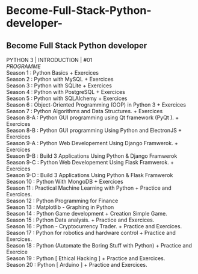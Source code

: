 # Become-Full-Stack-Python-developer-
Become Full Stack Python developer  <br>
---------------------------------
PYTHON 3 | INTRODUCTION | #01 <br>
*PROGRAMME* <br>
Season ​1 : Python Basics + Exercices <br>
Season 2 : Python with MySQL + Exercices <br>
Season 3 : Python with SQLite + Exercices <br>
Season 4 : Python with PostgreSQL + Exercices <br>
Season 5 : Python with SQLAlchemy + Exercices <br>
Season 6 : Object-Oriented Programming (OOP) in Python 3 + Exercices <br>
Season 7 : Python Algorithms and Data Structures. + Exercices <br>
Season 8-A : Python GUI programming using Qt framework (PyQt ). + Exercices <br>
Season 8-B : Python GUI programming Using Python and ElectronJS + Exercices <br>
Season 9-A : Python Web Developement Using Django Framwerok. + Exercices <br>
Season 9-B : Build 3 Applications Using Python & Django Framwerok <br>
Season 9-C : Python Web Developement Using Flask Framwerok. + Exercices <br>
Season 9-D : Build 3 Applications Using Python & Flask Framwerok <br>
Season 10 : Python With MongoDB + Exercices <br>
Season 11 : Practical Machine Learning with Python + Practice and Exercices. <br>
Season 12 : Python Programming for Finance <br>
Season 13 : Matplotlib - Graphing in Python <br>
Season 14 : Python Game development + Creation Simple Game. <br>
Season 15 : Python Data analysis. + Practice and Exercices.  <br>
Season 16 : Python - Cryptocurrency Trader. + Practice and Exercices.  <br>
Season 17 : Python for robotics and hardware control + Practice and Exercices. <br>
Season 18 : Python (Automate the Boring Stuff with Python) + Practice and Exercice <br>
Season 19 : Python [ Ethical Hacking ] + Practice and Exercices. <br>
Season 20 : Python [ Arduino ] + Practice and Exercices. <br>
